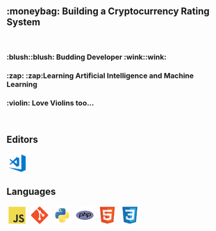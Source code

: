 <!-- ### Hi there 👋 -->
 <h2>:moneybag: Building a Cryptocurrency Rating System </h2><br>
 <h3>:blush::blush: Budding Developer :wink::wink:</h3>
 <h3>:zap: :zap:Learning Artificial Intelligence and Machine Learning </h3>
 <h3>:violin: Love Violins too...</h3><br>
<h2>Editors</h2>
<img src="https://raw.githubusercontent.com/github/explore/80688e429a7d4ef2fca1e82350fe8e3517d3494d/topics/visual-studio-code/visual-studio-code.png" alt="vscode" height="40" style="vertical-align:top; margin:4px" >
<br>
 <h2> Languages </h2>
<p>
<img src="https://github.com/devicons/devicon/blob/master/icons/javascript/javascript-original.svg" alt="Javascript" height="40" style="vertical-align:top; margin:4px" >
<img src="https://github.com/devicons/devicon/blob/master/icons/git/git-original.svg" alt="git" height="40" style="vertical-align:top; margin:4px">	
<img src="https://github.com/devicons/devicon/blob/master/icons/python/python-original.svg" alt="python" height="40" style="vertical-align:top; margin:4px">	
<img src="https://github.com/devicons/devicon/blob/master/icons/php/php-original.svg" alt="php" height="40" style="vertical-align:top; margin:4px">	
<img src="https://github.com/devicons/devicon/blob/master/icons/html5/html5-original.svg" alt="html" height="40" style="vertical-align:top; margin:4px">
<img src="https://github.com/devicons/devicon/blob/master/icons/css3/css3-original.svg" alt="css" height="40" style="vertical-align:top; margin:4px">
</p> 
